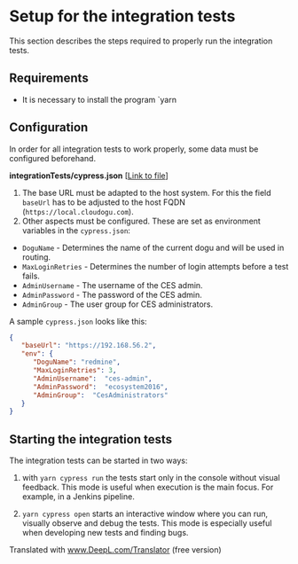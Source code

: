 # Setup for the integration tests

This section describes the steps required to properly run the integration tests.

## Requirements

* It is necessary to install the program `yarn

## Configuration

In order for all integration tests to work properly, some data must be configured beforehand.

**integrationTests/cypress.json** [[Link to file](../../integrationTests/cypress.json)]

1) The base URL must be adapted to the host system.
   For this the field `baseUrl` has to be adjusted to the host FQDN (`https://local.cloudogu.com`).
2) Other aspects must be configured.
   These are set as environment variables in the `cypress.json`:
- `DoguName` - Determines the name of the current dogu and will be used in routing.
- `MaxLoginRetries` - Determines the number of login attempts before a test fails.
- `AdminUsername` - The username of the CES admin.
- `AdminPassword` - The password of the CES admin.
- `AdminGroup` - The user group for CES administrators.

A sample `cypress.json` looks like this:
```json
{
   "baseUrl": "https://192.168.56.2",
   "env": {
      "DoguName": "redmine",
      "MaxLoginRetries": 3,
      "AdminUsername":  "ces-admin",
      "AdminPassword":  "ecosystem2016",
      "AdminGroup":  "CesAdministrators"
   }
}
```

## Starting the integration tests

The integration tests can be started in two ways:

1. with `yarn cypress run` the tests start only in the console without visual feedback.
   This mode is useful when execution is the main focus.
   For example, in a Jenkins pipeline.

1. `yarn cypress open` starts an interactive window where you can run, visually observe and debug the tests.
   This mode is especially useful when developing new tests and finding bugs.

Translated with www.DeepL.com/Translator (free version)
